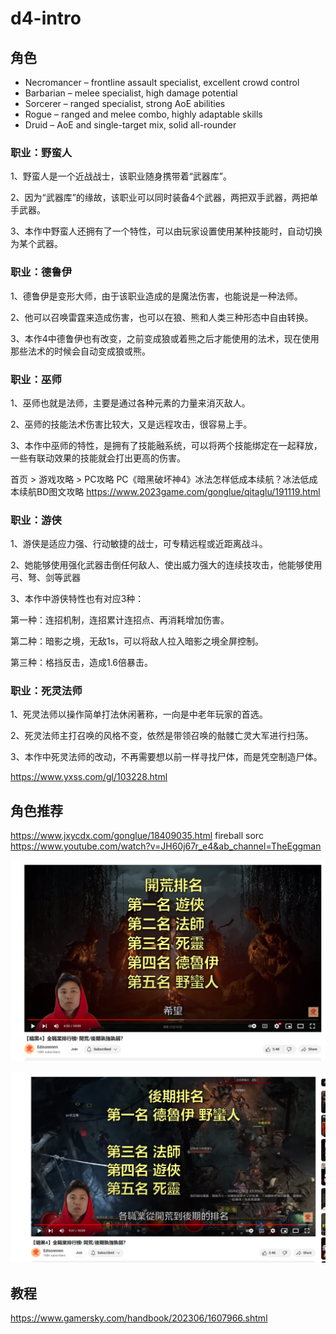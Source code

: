 

# d4-intro 

## 角色

- Necromancer – frontline assault specialist, excellent crowd control
- Barbarian – melee specialist, high damage potential
- Sorcerer – ranged specialist, strong AoE abilities
- Rogue – ranged and melee combo, highly adaptable skills
- Druid – AoE and single-target mix, solid all-rounder

### 职业：野蛮人

1、野蛮人是一个近战战士，该职业随身携带着“武器库”。

2、因为“武器库”的缘故，该职业可以同时装备4个武器，两把双手武器，两把单手武器。

3、本作中野蛮人还拥有了一个特性，可以由玩家设置使用某种技能时，自动切换为某个武器。


### 职业：德鲁伊

1、德鲁伊是变形大师，由于该职业造成的是魔法伤害，也能说是一种法师。

2、他可以召唤雷霆来造成伤害，也可以在狼、熊和人类三种形态中自由转换。

3、本作4中德鲁伊也有改变，之前变成狼或着熊之后才能使用的法术，现在使用那些法术的时候会自动变成狼或熊。

### 职业：巫师

1、巫师也就是法师，主要是通过各种元素的力量来消灭敌人。

2、巫师的技能法术伤害比较大，又是远程攻击，很容易上手。

3、本作中巫师的特性，是拥有了技能融系统，可以将两个技能绑定在一起释放，一些有联动效果的技能就会打出更高的伤害。

首页 > 游戏攻略 > PC攻略
PC《暗黑破坏神4》冰法怎样低成本续航？冰法低成本续航BD图文攻略
https://www.2023game.com/gonglue/qitaglu/191119.html

### 职业：游侠

1、游侠是适应力强、行动敏捷的战士，可专精远程或近距离战斗。

2、她能够使用强化武器击倒任何敌人、使出威力强大的连续技攻击，他能够使用弓、弩、剑等武器

3、本作中游侠特性也有对应3种：

第一种：连招机制，连招累计连招点、再消耗增加伤害。

第二种：暗影之境，无敌1s，可以将敌人拉入暗影之境全屏控制。

第三种：格挡反击，造成1.6倍暴击。


### 职业：死灵法师

1、死灵法师以操作简单打法休闲著称，一向是中老年玩家的首选。

2、死灵法师主打召唤的风格不变，依然是带领召唤的骷髅亡灵大军进行扫荡。

3、本作中死灵法师的改动，不再需要想以前一样寻找尸体，而是凭空制造尸体。

https://www.yxss.com/gl/103228.html

## 角色推荐

https://www.jxycdx.com/gonglue/18409035.html
fireball sorc 
https://www.youtube.com/watch?v=JH60j67r_e4&ab_channel=TheEggman


![](12-36-14-16-06-2023.png)

![](17-38-14-16-06-2023.png)

## 教程 

https://www.gamersky.com/handbook/202306/1607966.shtml


